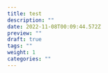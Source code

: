 ```yaml
---
title: test
description: ""
date: 2022-11-08T00:09:44.572Z
preview: ""
draft: true
tags: ""
weight: 1
categories: ""
---
```

